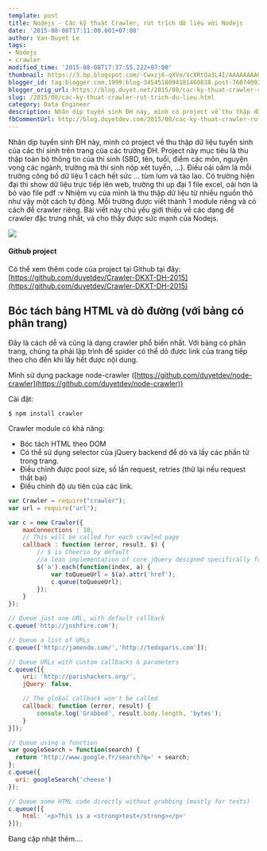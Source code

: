 ```yaml
---
template: post
title: Nodejs - Các kỹ thuật Crawler, rút trích dữ liệu với Nodejs
date: '2015-08-08T17:11:00.001+07:00'
author: Van-Duyet Le
tags:
- Nodejs
- crawler
modified_time: '2015-08-08T17:37:55.222+07:00'
thumbnail: https://3.bp.blogspot.com/-Cwxzj6-qXVo/VcXRtQa3L4I/AAAAAAAACss/YD6WVCG84JE/s1600/nodejs-crawler.png
blogger_id: tag:blogger.com,1999:blog-3454518094181460838.post-7607409219779563626
blogger_orig_url: https://blog.duyet.net/2015/08/cac-ky-thuat-crawler-rut-trich-du-lieu.html
slug: /2015/08/cac-ky-thuat-crawler-rut-trich-du-lieu.html
category: Data Engineer
description: Nhân dịp tuyển sinh ĐH này, mình có project về thu thập dữ liệu tuyển sinh của các thí sinh trên trang của các trường ĐH. Project này mục tiêu là thu thập toàn bộ thông tin của thí sinh (SBD, tên, tuổi, điểm các môn, nguyện vọng các ngành, trường mà thí sinh nộp xét tuyển, ...). Điều oái oăm là mỗi trường công bố dữ liệu 1 cách hết sức ... tùm lum và tào lao.
fbCommentUrl: http://blog.duyetdev.com/2015/08/cac-ky-thuat-crawler-rut-trich-du-lieu.html
---
```


Nhân dịp tuyển sinh ĐH này, mình có project về thu thập dữ liệu tuyển sinh của các thí sinh trên trang của các trường ĐH. Project này mục tiêu là thu thập toàn bộ thông tin của thí sinh (SBD, tên, tuổi, điểm các môn, nguyện vọng các ngành, trường mà thí sinh nộp xét tuyển, ...). Điều oái oăm là mỗi trường công bố dữ liệu 1 cách hết sức ... tùm lum và tào lao.
Có trường hiện đại thì show dữ liệu trực tiếp lên web, trường thì up đại 1 file excel, oái hơn là bỏ vào file pdf :v
Nhiệm vụ của mình là thu thập dữ liệu từ nhiều nguồn thô như vậy một cách tự động. Mỗi trường được viết thành 1 module riêng và có cách để crawler riêng. Bài viết này chủ yếu giới thiệu về các dạng để crawler đặc trưng nhất, và cho thấy được sức mạnh của Nodejs.

![](https://3.bp.blogspot.com/-Cwxzj6-qXVo/VcXRtQa3L4I/AAAAAAAACss/YD6WVCG84JE/s1600/nodejs-crawler.png)

#### Github project ####
Có thể xem thêm code của project tại Github tại đây: [https://github.com/duyetdev/Crawler-DKXT-DH-2015](https://github.com/duyetdev/Crawler-DKXT-DH-2015)

## Bóc tách bảng HTML và dò đường (với bảng có phân trang) ##

Đây là cách dễ và cũng là dạng crawler phổ biến nhất. Với bảng có phân trang, chúng ta phải lập trình để spider có thể dò được link của trang tiếp theo cho đến khi lấy hết được nội dung. 

Mình sử dụng package node-crawler ([https://github.com/duyetdev/node-crawler](https://github.com/duyetdev/node-crawler))

Cài đặt: 

```
$ npm install crawler
```

Crawler module có khả năng:

- Bóc tách HTML theo DOM 
- Có thể sử dụng selector của jQuery backend để dò và lấy các phần tử trong trang.
- Điều chỉnh được pool size, số lần request, retries (thử lại nếu request thất bại)
- Điều chỉnh độ ưu tiên của các link.

```js
var Crawler = require("crawler");
var url = require('url');

var c = new Crawler({
    maxConnections : 10,
    // This will be called for each crawled page
    callback : function (error, result, $) {
        // $ is Cheerio by default
        //a lean implementation of core jQuery designed specifically for the server
        $('a').each(function(index, a) {
            var toQueueUrl = $(a).attr('href');
            c.queue(toQueueUrl);
        });
    }
});

// Queue just one URL, with default callback
c.queue('http://joshfire.com');

// Queue a list of URLs
c.queue(['http://jamendo.com/','http://tedxparis.com']);

// Queue URLs with custom callbacks & parameters
c.queue([{
    uri: 'http://parishackers.org/',
    jQuery: false,

    // The global callback won't be called
    callback: function (error, result) {
        console.log('Grabbed', result.body.length, 'bytes');
    }
}]);

// Queue using a function
var googleSearch = function(search) {
  return 'http://www.google.fr/search?q=' + search;
};
c.queue({
  uri: googleSearch('cheese')
});

// Queue some HTML code directly without grabbing (mostly for tests)
c.queue([{
    html: '<p>This is a <strong>test</strong></p>'
}]);

```

Đang cập nhật thêm....
